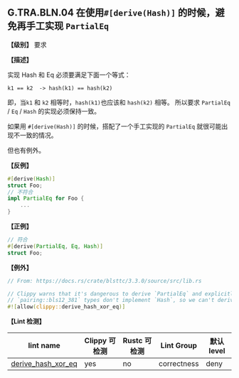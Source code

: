 ## G.TRA.BLN.04   在使用`#[derive(Hash)]` 的时候，避免再手工实现 `PartialEq`

**【级别】** 要求

**【描述】**

实现 Hash 和 Eq 必须要满足下面一个等式：

```text
k1 == k2  -> hash(k1) == hash(k2)
```

即，当`k1` 和 `k2` 相等时，`hash(k1)`也应该和 `hash(k2)` 相等。  所以要求 `PartialEq` / `Eq` / `Hash`  的实现必须保持一致。 

如果用 `#[derive(Hash)]` 的时候，搭配了一个手工实现的 `PartialEq` 就很可能出现不一致的情况。

但也有例外。

**【反例】**

```rust
#[derive(Hash)]
struct Foo;
// 不符合
impl PartialEq for Foo {
    ...
}
```

**【正例】**

```rust
// 符合
#[derive(PartialEq, Eq, Hash)]
struct Foo;
```

**【例外】**

```rust
// From: https://docs.rs/crate/blsttc/3.3.0/source/src/lib.rs

// Clippy warns that it's dangerous to derive `PartialEq` and explicitly implement `Hash`, but the
// `pairing::bls12_381` types don't implement `Hash`, so we can't derive it.
#![allow(clippy::derive_hash_xor_eq)]
```

**【Lint 检测】**

| lint name                                                                                | Clippy 可检测 | Rustc 可检测 | Lint Group  | 默认level |
| ---------------------------------------------------------------------------------------- | ------------- | ------------ | ----------- | --------- |
| [derive_hash_xor_eq](https://rust-lang.github.io/rust-clippy/master/#derive_hash_xor_eq) | yes           | no           | correctness | deny      |
